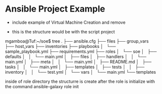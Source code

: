 # Ansible Project Example
* include example of  Virtual Machine Creation and remove

* this is the structure would be with the script project

mgamboa@Tuf:~/soe$ tree
.
├── ansible.cfg
├── files
├── group_vars
├── host_vars
├── inventories
├── playbooks
│   └── sample_playbook.yml
├── requirements.yml
├── roles
│   └── soe
│       ├── defaults
│       │   └── main.yml
│       ├── files
│       ├── handlers
│       │   └── main.yml
│       ├── meta
│       │   └── main.yml
│       ├── README.md
│       ├── tasks
│       │   └── main.yml
│       ├── templates
│       ├── tests
│       │   ├── inventory
│       │   └── test.yml
│       └── vars
│           └── main.yml
└── templates

inside of role directory the structurre is create after the role is initialize with the command ansible-galaxy role init <Role Name>
